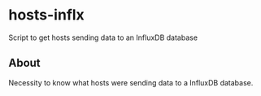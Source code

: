 # hosts-inflx
Script to get hosts sending data to an InfluxDB database

## About
Necessity to know what hosts were sending data to a InfluxDB database.
